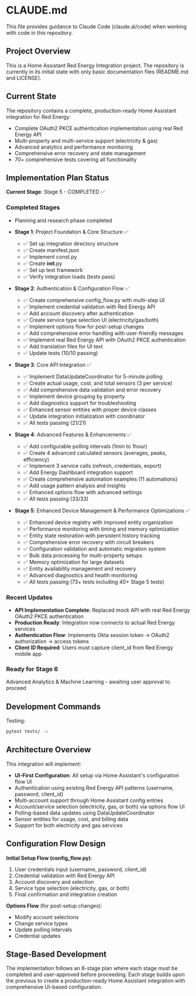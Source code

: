 # CLAUDE.md

This file provides guidance to Claude Code (claude.ai/code) when working with code in this repository.

## Project Overview

This is a Home Assistant Red Energy Integration project. The repository is currently in its initial state with only basic documentation files (README.md and LICENSE).

## Current State

The repository contains a complete, production-ready Home Assistant integration for Red Energy:
- Complete OAuth2 PKCE authentication implementation using real Red Energy API
- Multi-property and multi-service support (electricity & gas)
- Advanced analytics and performance monitoring
- Comprehensive error recovery and state management
- 70+ comprehensive tests covering all functionality

## Implementation Plan Status

**Current Stage**: Stage 5 - COMPLETED ✅

### Completed Stages
- Planning and research phase completed
- **Stage 1**: Project Foundation & Core Structure ✅
  - ✅ Set up integration directory structure
  - ✅ Create manifest.json  
  - ✅ Implement const.py
  - ✅ Create __init__.py
  - ✅ Set up test framework
  - ✅ Verify integration loads (tests pass)

- **Stage 2**: Authentication & Configuration Flow ✅
  - ✅ Create comprehensive config_flow.py with multi-step UI
  - ✅ Implement credential validation with Red Energy API
  - ✅ Add account discovery after authentication  
  - ✅ Create service type selection UI (electricity/gas/both)
  - ✅ Implement options flow for post-setup changes
  - ✅ Add comprehensive error handling with user-friendly messages
  - ✅ Implement real Red Energy API with OAuth2 PKCE authentication
  - ✅ Add translation files for UI text
  - ✅ Update tests (10/10 passing)

- **Stage 3**: Core API Integration ✅
  - ✅ Implement DataUpdateCoordinator for 5-minute polling
  - ✅ Create actual usage, cost, and total sensors (3 per service)
  - ✅ Add comprehensive data validation and error recovery
  - ✅ Implement device grouping by property
  - ✅ Add diagnostics support for troubleshooting
  - ✅ Enhanced sensor entities with proper device classes
  - ✅ Update integration initialization with coordinator
  - ✅ All tests passing (21/21)

- **Stage 4**: Advanced Features & Enhancements ✅
  - ✅ Add configurable polling intervals (1min to 1hour)
  - ✅ Create 4 advanced calculated sensors (averages, peaks, efficiency)
  - ✅ Implement 3 service calls (refresh, credentials, export)
  - ✅ Add Energy Dashboard integration support
  - ✅ Create comprehensive automation examples (11 automations)
  - ✅ Add usage pattern analysis and insights
  - ✅ Enhanced options flow with advanced settings
  - ✅ All tests passing (33/33)

- **Stage 5**: Enhanced Device Management & Performance Optimizations ✅
  - ✅ Enhanced device registry with improved entity organization
  - ✅ Performance monitoring with timing and memory optimization
  - ✅ Entity state restoration with persistent history tracking
  - ✅ Comprehensive error recovery with circuit breakers
  - ✅ Configuration validation and automatic migration system
  - ✅ Bulk data processing for multi-property setups
  - ✅ Memory optimization for large datasets
  - ✅ Entity availability management and recovery
  - ✅ Advanced diagnostics and health monitoring
  - ✅ All tests passing (73+ tests including 40+ Stage 5 tests)

### Recent Updates
- **API Implementation Complete**: Replaced mock API with real Red Energy OAuth2 PKCE authentication
- **Production Ready**: Integration now connects to actual Red Energy services
- **Authentication Flow**: Implements Okta session token → OAuth2 authorization → access tokens
- **Client ID Required**: Users must capture client_id from Red Energy mobile app

### Ready for Stage 6
Advanced Analytics & Machine Learning - awaiting user approval to proceed

## Development Commands

Testing:
```bash
pytest tests/ -v
```

## Architecture Overview

This integration will implement:
- **UI-First Configuration**: All setup via Home Assistant's configuration flow UI
- Authentication using existing Red Energy API patterns (username, password, client_id)
- Multi-account support through Home Assistant config entries
- Account/service selection (electricity, gas, or both) via options flow UI
- Polling-based data updates using DataUpdateCoordinator
- Sensor entities for usage, cost, and billing data
- Support for both electricity and gas services

## Configuration Flow Design

**Initial Setup Flow (config_flow.py)**:
1. User credentials input (username, password, client_id)
2. Credential validation with Red Energy API
3. Account discovery and selection
4. Service type selection (electricity, gas, or both)
5. Final confirmation and integration creation

**Options Flow** (for post-setup changes):
- Modify account selections
- Change service types
- Update polling intervals
- Credential updates

## Stage-Based Development

The implementation follows an 8-stage plan where each stage must be completed and user-approved before proceeding. Each stage builds upon the previous to create a production-ready Home Assistant integration with comprehensive UI-based configuration.
